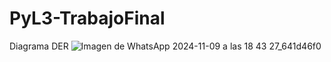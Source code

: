 # PyL3-TrabajoFinal

Diagrama DER 
![Imagen de WhatsApp 2024-11-09 a las 18 43 27_641d46f0](https://github.com/user-attachments/assets/edcfbd7e-5172-4ba8-bd8a-461722897e95)
